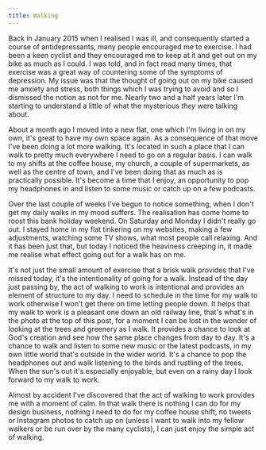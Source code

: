 ```yaml
---
title: Walking
---
```

Back in January 2015 when I realised I was ill, and consequently started a course of antidepressants, many people encouraged me to exercise. I had been a keen cyclist and they encouraged me to keep at it and get out on my bike as much as I could. I was told, and in fact read many times, that exercise was a great way of countering some of the symptoms of depression. My issue was that the thought of going out on my bike caused me anxiety and stress, both things which I was trying to avoid and so I dismissed the notion as not for me. Nearly two and a half years later I'm starting to understand a little of what the mysterious <em>they</em> were talking about.

About a month ago I moved into a new flat, one which I'm living in on my own, it's great to have my own space again. As a consequence of that move I've been doing a lot more walking. It's located in such a place that I can walk to pretty much everywhere I need to go on a regular basis. I can walk to my shifts at the coffee house, my church, a couple of supermarkets, as well as the centre of town, and I've been doing that as much as is practically possible. It's become a time that I enjoy, an opportunity to pop my headphones in and listen to some music or catch up on a few podcasts.

Over the last couple of weeks I've begun to notice something, when I don't get my daily walks in my mood suffers. The realisation has come home to roost this bank holiday weekend. On Saturday and Monday I didn't really go out. I stayed home in my flat tinkering on my websites, making a few adjustments, watching some TV shows, what most people call relaxing. And it has been just that, but today I noticed the heaviness creeping in, it made me realise what effect going out for a walk has on me.

It's not just the small amount of exercise that a brisk walk provides that I've missed today, it's the intentionality of going for a walk. Instead of the day just passing by, the act of walking to work is intentional and provides an element of structure to my day. I need to schedule in the time for my walk to work otherwise I won't get there on time letting people down. It helps that my walk to work is a pleasant one down an old railway line, that's what's in the photo at the top of this post, for a moment I can be lost in the wonder of looking at the trees and greenery as I walk. It provides a chance to look at God's creation and see how the same place changes from day to day. It's a chance to walk and listen to some new music or the latest podcasts, in my own little world that's outside in the wider world. It's a chance to pop the headphones out and walk listening to the birds and rustling of the trees. When the sun's out it's especially enjoyable, but even on a rainy day I look forward to my walk to work.

Almost by accident I've discovered that the act of walking to work provides me with a moment of calm. In that walk there is nothing I can do for my design business, nothing I need to do for my coffee house shift, no tweets or Instagram photos to catch up on (unless I want to walk into my fellow walkers or be run over by the many cyclists), I can just enjoy the simple act of walking.
